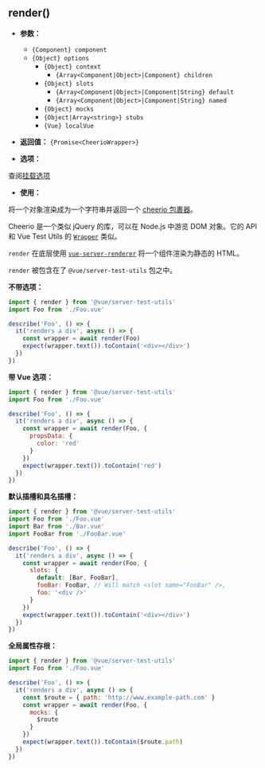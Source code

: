 ## render()

- **参数：**

  - `{Component} component`
  - `{Object} options`
    - `{Object} context`
      - `{Array<Component|Object>|Component} children`
    - `{Object} slots`
      - `{Array<Component|Object>|Component|String} default`
      - `{Array<Component|Object>|Component|String} named`
    - `{Object} mocks`
    - `{Object|Array<string>} stubs`
    - `{Vue} localVue`

- **返回值：** `{Promise<CheerioWrapper>}`

- **选项：**

查阅[挂载选项](./options.md)

- **使用：**

将一个对象渲染成为一个字符串并返回一个 [cheerio 包裹器](https://github.com/cheeriojs/cheerio)。

Cheerio 是一个类似 jQuery 的库，可以在 Node.js 中游览 DOM 对象。它的 API 和 Vue Test Utils 的 [`Wrapper`](wrapper/) 类似。

`render` 在底层使用 [`vue-server-renderer`](https://ssr.vuejs.org/basic.html) 将一个组件渲染为静态的 HTML。

`render` 被包含在了 `@vue/server-test-utils` 包之中。

**不带选项：**

```js
import { render } from '@vue/server-test-utils'
import Foo from './Foo.vue'

describe('Foo', () => {
  it('renders a div', async () => {
    const wrapper = await render(Foo)
    expect(wrapper.text()).toContain('<div></div>')
  })
})
```

**带 Vue 选项：**

```js
import { render } from '@vue/server-test-utils'
import Foo from './Foo.vue'

describe('Foo', () => {
  it('renders a div', async () => {
    const wrapper = await render(Foo, {
      propsData: {
        color: 'red'
      }
    })
    expect(wrapper.text()).toContain('red')
  })
})
```

**默认插槽和具名插槽：**

```js
import { render } from '@vue/server-test-utils'
import Foo from './Foo.vue'
import Bar from './Bar.vue'
import FooBar from './FooBar.vue'

describe('Foo', () => {
  it('renders a div', async () => {
    const wrapper = await render(Foo, {
      slots: {
        default: [Bar, FooBar],
        fooBar: FooBar, // Will match <slot name="FooBar" />,
        foo: '<div />'
      }
    })
    expect(wrapper.text()).toContain('<div></div>')
  })
})
```

**全局属性存根：**

```js
import { render } from '@vue/server-test-utils'
import Foo from './Foo.vue'

describe('Foo', () => {
  it('renders a div', async () => {
    const $route = { path: 'http://www.example-path.com' }
    const wrapper = await render(Foo, {
      mocks: {
        $route
      }
    })
    expect(wrapper.text()).toContain($route.path)
  })
})
```
